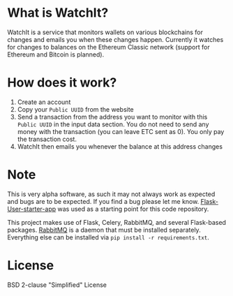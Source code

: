 # What is WatchIt?
WatchIt is a service that monitors wallets on various blockchains for changes and emails you when these changes happen.
Currently it watches for changes to balances on the Ethereum Classic network (support for Ethereum and Bitcoin is planned).

# How does it work?
1. Create an account
2. Copy your `Public UUID` from the website
3. Send a transaction from the address you want to monitor with this `Public UUID` in the input data section. You do not need to send any money with the transaction (you can leave ETC sent as 0). You only pay the transaction cost.
4. WatchIt then emails you whenever the balance at this address changes

# Note
This is very alpha software, as such it may not always work as expected and bugs are to be expected. If you find a bug please let me know.
[Flask-User-starter-app](https://github.com/lingthio/Flask-User-starter-app) was used as a starting point for this code repository.

This project makes use of Flask, Celery, RabbitMQ, and several Flask-based packages. [RabbitMQ](https://www.rabbitmq.com/download.html) is a daemon that must be installed separately. Everything else can be installed via `pip install -r requirements.txt`.

# License
BSD 2-clause "Simplified" License
